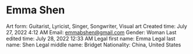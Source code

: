 # Emma Shen

Art form: Guitarist, Lyricist, Singer, Songwriter, Visual art
Created time: July 27, 2022 4:12 AM
Email: emmabshen@gmail.com
Gender: Woman
Last edited time: July 28, 2022 12:33 AM
Legal first name: Emma
Legal last name: Shen
Legal middle name: Bridget
Nationality: China, United States